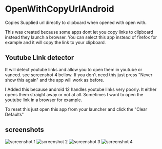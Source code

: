 # OpenWithCopyUrlAndroid
Copies Supplied url directly to clipboard when opened with open with.

This was created because some apps dont let you copy links to clipboard instead they launch a browser. You can select this app instead of firefox for example and it will copy the link to your clipboard.

## Youtube Link detector
It will detect youtube links and allow you to open them in youtube or vanced. see screenshot 4 bellow. If you don't need this just press "Never show this again" and the app will work as before.

I Added this because android 12 handles youtube links very poorly. It either opens them straight away or not at all. Sometimes I want to open the youtube link in a browser for example.

To reset this just open this app from your launcher and click the "Clear Defaults"

## screenshots
![screenshot 1](/.screenshots/1.png)
![screenshot 2](/.screenshots/2.png)
![screenshot 3](/.screenshots/3.png)
![screenshot 4](/.screenshots/4.png)
